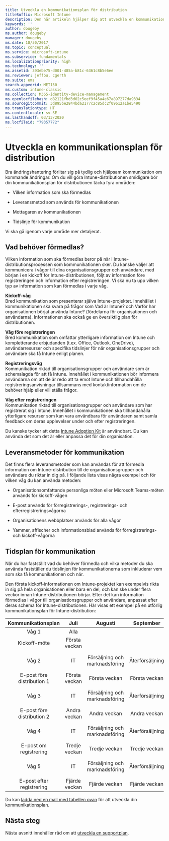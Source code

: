 ```yaml
---
title: Utveckla en kommunikationsplan för distribution
titleSuffix: Microsoft Intune
description: Den här artikeln hjälper dig att utveckla en kommunikationsplan för din Microsoft Intune-distribution.
keywords: ''
author: dougeby
ms.author: dougeby
manager: dougeby
ms.date: 10/30/2017
ms.topic: conceptual
ms.service: microsoft-intune
ms.subservice: fundamentals
ms.localizationpriority: high
ms.technology: ''
ms.assetid: 393ebe75-d001-485a-b81c-6361c8b5e6ee
ms.reviewer: jeffbu, cgerth
ms.suite: ems
search.appverid: MET150
ms.custom: intune-classic
ms.collection: M365-identity-device-management
ms.openlocfilehash: d82121fbd3d02c5eef9f45a4e67a897277da9334
ms.sourcegitcommit: 3d895be2844bda2177c2c85dc2f09612a1be5490
ms.translationtype: HT
ms.contentlocale: sv-SE
ms.lasthandoff: 03/13/2020
ms.locfileid: "79357772"
---
```

# <a name="develop-a-rollout-communication-plan"></a>Utveckla en kommunikationsplan för distribution

Bra ändringshantering förlitar sig på tydlig och hjälpsam kommunikation om kommande ändringar. Om du vill göra Intune-distributionen smidigare bör din kommunikationsplan för distributionen täcka fyra områden:

- Vilken information som ska förmedlas

- Leveransmetod som används för kommunikationen

- Mottagaren av kommunikationen

- Tidslinje för kommunikation

Vi ska gå igenom varje område mer detaljerat.

## <a name="what-needs-to-be-communicated"></a>Vad behöver förmedlas?

Vilken information som ska förmedlas beror på när i Intune-distributionsprocessen som kommunikationen sker. Du kanske väljer att kommunicera i vågor till dina organisationsgrupper och användare, med början i en kickoff för Intune-distributionen, följt av information före registreringen och information efter registreringen. Vi ska nu ta upp vilken typ av information som kan förmedlas i varje våg.

**Kickoff-våg** <br/>Bred kommunikation som presenterar själva Intune-projektet. Innehållet i kommunikationen ska svara på frågor som Vad är Intune? och Varför har organisationen börjat använda Intune? (fördelarna för organisationen och användarna). Informationen ska också ge en översiktlig plan för distributionen.

**Våg före registreringen**<br/> Bred kommunikation som omfattar ytterligare information om Intune och kompletterande erbjudanden (t.ex. Office, Outlook, OneDrive), användarresurser och specifika tidslinjer för när organisationsgrupper och användare ska få Intune enligt planen.

**Registreringsvåg**<br/> Kommunikation riktad till organisationsgrupper och användare som är schemalagda för att få Intune. Innehållet i kommunikationen bör informera användarna om att de är redo att ta emot Intune och tillhandahålla registreringsanvisningar tillsammans med kontaktinformation om de behöver hjälp eller vill ställa frågor.

**Våg efter registreringen**<br/> Kommunikation riktad till organisationsgrupper och användare som har registrerat sig i Intune. Innehållet i kommunikationen ska tillhandahålla ytterligare resurser som kan vara användbara för användaren samt samla feedback om deras upplevelser under och efter registreringen.

Du kanske tycker att detta [Intune Adoption Kit](https://aka.ms/IntuneAdoptionKit) är användbart. Du kan använda det som det är eller anpassa det för din organisation.

## <a name="communication-delivery-methods"></a>Leveransmetoder för kommunikation

Det finns flera leveransmetoder som kan användas för att förmedla information om Intune-distribution till de organisationsgrupper och användare du riktar in dig på. I följande lista visas några exempel och för vilken våg du kan använda metoden:

- Organisationsomfattande personliga möten eller Microsoft Teams-möten används för kickoff-vågen

- E-post används för förregistrerings-, registrerings- och efterregistreringsvågorna

- Organisationens webbplatser används för alla vågor

- Yammer, affischer och informationsblad används för förregistrerings- och kickoff-vågorna

## <a name="communications-timeline"></a>Tidsplan för kommunikation

När du har fastställt vad du behöver förmedla och vilka metoder du ska använda fastställer du tidslinjen för kommunikationerna som inkluderar vem som ska få kommunikationen och när.

Den första kickoff-informationen om Intune-projektet kan exempelvis rikta in sig på hela organisationen eller bara en del, och kan ske under flera veckor innan Intune-distributionen börjar. Efter det kan information förmedlas i vågor till organisationsgrupper och användare, anpassat efter deras schema för Intune-distributionen. Här visas ett exempel på en utförlig kommunikationsplan för Intune-distribution:

  | **Kommunikationsplan** | **Juli** | **Augusti** | **September** | **Oktober** |
|:---:|:---:|:---:|:---:|:---:|
| Våg 1  | Alla |  |  |  |
| Kickoff-möte | Första veckan |  |  |  |
| Våg 2 | IT | Försäljning och marknadsföring | Återförsäljning | Personalavdelningen, ekonomiavdelningen och chefer |
| E-post före distribution 1 | Första veckan | Första veckan | Första veckan | Första veckan |
| Våg 3 | IT | Försäljning och marknadsföring | Återförsäljning | Personalavdelningen, ekonomiavdelningen och chefer |
| E-post före distribution 2 | Andra veckan | Andra veckan | Andra veckan | Andra veckan |
| Våg 4 | IT | Försäljning och marknadsföring | Återförsäljning | Personalavdelningen, ekonomiavdelningen och chefer |
| E-post om registrering | Tredje veckan | Tredje veckan | Tredje veckan | Tredje veckan |
| Våg 5 | IT | Försäljning och marknadsföring | Återförsäljning | Personalavdelningen, ekonomiavdelningen och chefer |
| E-post efter registrering | Fjärde veckan | Fjärde veckan | Fjärde veckan | Fjärde veckan |

Du kan [ladda ned en mall med tabellen ovan](https://gallery.technet.microsoft.com/Intune-deployment-planning-fae156c2?redir=0) för att utveckla din kommunikationsplan.

## <a name="next-step"></a>Nästa steg

Nästa avsnitt innehåller råd om att [utveckla en supportplan](planning-guide-support-plan.md).
